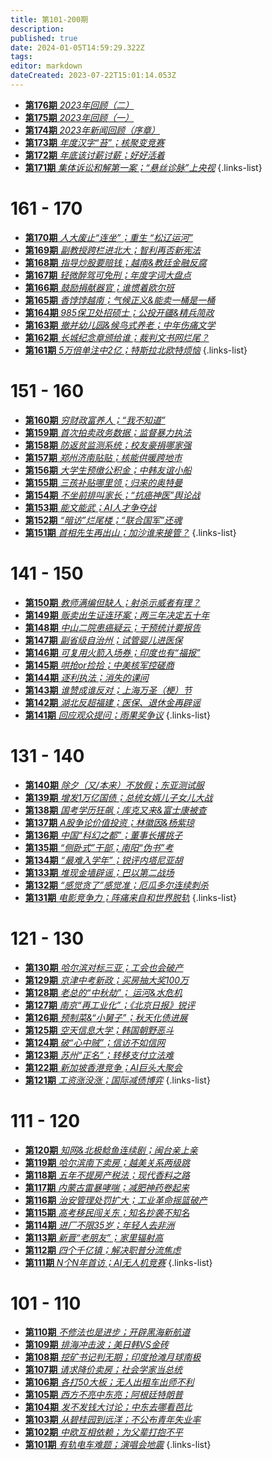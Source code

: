 ```yaml
---
title: 第101-200期
description: 
published: true
date: 2024-01-05T14:59:29.322Z
tags: 
editor: markdown
dateCreated: 2023-07-22T15:01:14.053Z
---
```


<!-- # 191 - 200

- [**第200期** **](./101-200/200.md)
- [**第199期** **](./101-200/199.md)
- [**第198期** **](./101-200/198.md)
- [**第197期** **](./101-200/197.md)
- [**第196期** **](./101-200/196.md)
- [**第195期** **](./101-200/195.md)
- [**第194期** **](./101-200/194.md)
- [**第193期** **](./101-200/193.md)
- [**第192期** **](./101-200/192.md)
- [**第191期** **](./101-200/191.md)
{.links-list}

# 181 - 190

- [**第190期** **](./101-200/190.md)
- [**第189期** **](./101-200/189.md)
- [**第188期** **](./101-200/188.md)
- [**第187期** **](./101-200/187.md)
- [**第186期** **](./101-200/186.md)
- [**第185期** **](./101-200/185.md)
- [**第184期** **](./101-200/184.md)
- [**第183期** **](./101-200/183.md)
- [**第182期** **](./101-200/182.md)
- [**第181期** **](./101-200/181.md)
{.links-list}

# 171 - 180

- [**第180期** **](./101-200/180.md)
- [**第179期** **](./101-200/179.md)
- [**第178期** **](./101-200/178.md)
- [**第177期** **](./101-200/177.md)-->
- [**第176期** *2023年回顾（二）*](./101-200/176.md)
- [**第175期** *2023年回顾（一）*](./101-200/175.md)
- [**第174期** *2023年新闻回顾（序章）*](./101-200/174.md)
- [**第173期** *年度汉字“苔”；核聚变竞赛*](./101-200/173.md)
- [**第172期** *年底该讨薪讨薪；好好活着*](./101-200/172.md)
- [**第171期** *集体诉讼和解第一案；“悬丝诊脉”上央视*](./101-200/171.md)
{.links-list}

# 161 - 170

- [**第170期** *人大废止“连坐”；重生 “松辽运河”*](./101-200/170.md)
- [**第169期** *副教授跨栏进北大；智利再否新宪法*](./101-200/169.md)
- [**第168期** *指导炒股要赔钱；越南&教廷金融反腐*](./101-200/168.md)
- [**第167期** *轻微醉驾可免刑；年度字词大盘点*](./101-200/167.md)
- [**第166期** *鼓励捐献器官；谁惯着欧尔班*](./101-200/166.md)
- [**第165期** *香饽饽越南；气候正义&能卖一桶是一桶*](./101-200/165.md)
- [**第164期** *985保卫处招硕士；公投开疆&精兵简政*](./101-200/164.md)
- [**第163期** *撤并幼儿园&候鸟式养老；中年伤痛文学*](./101-200/163.md)
- [**第162期** *长城纪念章颁给谁；裁判文书网烂尾？*](./101-200/162.md)
- [**第161期** *5万倍单注中2亿；特斯拉北欧特烦恼*](./101-200/161.md)
{.links-list}

# 151 - 160

- [**第160期** *穷财政富养人；“我不知道”*](./101-200/160.md)
- [**第159期** *首次拍卖政务数据；监督暴力执法*](./101-200/159.md)
- [**第158期** *防返贫监测系统；校友豪捐哪家强*](./101-200/158.md)
- [**第157期** *郑州济南贴贴；核能供暖跨地市*](./101-200/157.md)
- [**第156期** *大学生预缴公积金；中韩友谊小船*](./101-200/156.md)
- [**第155期** *三孩补贴哪里领；归来的奥特曼*](./101-200/155.md)
- [**第154期** *不坐前排叫家长；“抗癌神医”舆论战*](./101-200/154.md)
- [**第153期** *能文能武；AI人才争夺战*](./101-200/153.md)
- [**第152期** *“暗访”烂尾楼；“联合国军”还魂*](./101-200/152.md)
- [**第151期** *首相先生再出山；加沙谁来接管？*](./101-200/151.md)
{.links-list}

# 141 - 150

- [**第150期** *教师满编但缺人；射杀示威者有理？*](./101-200/150.md)
- [**第149期** *贩卖出生证连环案；两三年决定五十年*](./101-200/149.md)
- [**第148期** *中山二院患癌疑云；干预统计要报告*](./101-200/148.md)
- [**第147期** *副省级自治州；试管婴儿进医保*](./101-200/147.md)
- [**第146期** *可复用火箭入场券；印度也有“福报”*](./101-200/146.md)
- [**第145期** *哄抢or捡拾；中美核军控磋商*](./101-200/145.md)
- [**第144期** *逐利执法；消失的课间*](./101-200/144.md)
- [**第143期** *谁赞成谁反对；上海万圣（梗）节*](./101-200/143.md)
- [**第142期** *湖北反超福建；医保、退休金再辟谣*](./101-200/142.md)
- [**第141期** *回应观众提问；雨果奖争议*](./101-200/141.md)
{.links-list}

# 131 - 140

- [**第140期** *除夕（又/本来）不放假；东亚测试服*](./101-200/140.md)
- [**第139期** *增发1万亿国债；总统女婿儿子女儿大战*](./101-200/139.md)
- [**第138期** *国考学历狂飙；库克又来&富士康被查*](./101-200/138.md)
- [**第137期** *A股争论价值投资；林徽因&杨紫琼*](./101-200/137.md)
- [**第136期** *中国“科幻之都”；董事长撂挑子*](./101-200/136.md)
- [**第135期** *“侧卧式”干部；南阳“伪书”考*](./101-200/135.md)
- [**第134期** *“最难入学年”；锐评内塔尼亚胡*](./101-200/134.md)
- [**第133期** *堆现金墙辟谣；巴以第二战场*](./101-200/133.md)
- [**第132期** *“感觉贪了”感觉准；厄瓜多尔连续刺杀*](./101-200/132.md)
- [**第131期** *电影竞争力；阵痛来自和世界脱轨*](./101-200/131.md)
{.links-list}

# 121 - 130

- [**第130期** *哈尔滨对标三亚；工会也会破产*](./101-200/130.md)
- [**第129期** *京津中考新政；买房抽大奖100万*](./101-200/129.md)
- [**第128期** *老总的“中秋劫”； 运河&水危机*](./101-200/128.md)
- [**第127期** *南京“再工业化”；《北京日报》锐评*](./101-200/127.md)
- [**第126期** *预制菜&“小舅子”；秋天化债进展*](./101-200/126.md)
- [**第125期** *空天信息大学；韩国朝野恶斗*](./101-200/125.md)
- [**第124期** *破“心中贼”；信访不如信网*](./101-200/124.md)
- [**第123期** *苏州“正名”；转移支付立法难*](./101-200/123.md)
- [**第122期** *新加坡香港竞争；AI巨头大聚会*](./101-200/122.md)
- [**第121期** *工资涨没涨；国际减债博弈*](./101-200/121.md)
{.links-list}


# 111 - 120

- [**第120期** *知网&北极鲶鱼连续剧；闽台亲上亲*](./101-200/120.md)
- [**第119期** *哈尔滨南下卖房；越美关系两级跳*](./101-200/119.md)
- [**第118期** *五年不提房产税法；现代香料之路*](./101-200/118.md)
- [**第117期** *内蒙古雷暴哮喘；减肥神药卷起来*](./101-200/117.md)
- [**第116期** *治安管理处罚扩大；工业革命摇篮破产*](./101-200/116.md)
- [**第115期** *高考移民闯关东；知名抄袭不知名*](./101-200/115.md)
- [**第114期** *进厂不限35岁；年轻人去非洲*](./101-200/114.md)
- [**第113期** *新晋“老朋友”；家里辐射高*](./101-200/113.md)
- [**第112期** *四个千亿镇；解决职普分流焦虑*](./101-200/112.md)
- [**第111期** *N个N年首访；AI无人机竞赛*](./101-200/111.md)
{.links-list}

# 101 - 110

- [**第110期** *不修法也是进步；开辟黑海新航道*](./101-200/110.md)
- [**第109期** *排海冲击波；美日韩VS金砖*](./101-200/109.md)
- [**第108期** *挖矿书记判无期；印度抢滩月球南极*](./101-200/108.md)
- [**第107期** *请求降价卖房；社会学家当总统*](./101-200/107.md)
- [**第106期** *各打50大板；无人出租车出师不利*](./101-200/106.md)
- [**第105期** *西方不亮中东亮；阿根廷特朗普*](./101-200/105.md)
- [**第104期** *发不发钱大讨论；中东去哪看芭比*](./101-200/104.md)
- [**第103期** *从碧桂园到远洋；不公布青年失业率*](./101-200/103.md)
- [**第102期** *中欧互相依赖；为父辈打抱不平*](./101-200/102.md)
- [**第101期** *有轨电车难题；演唱会地震*](./101-200/101.md)
{.links-list}